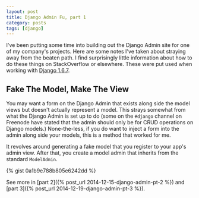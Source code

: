 ```yaml
---
layout: post
title: Django Admin Fu, part 1
category: posts
tags: [django]
---
```


I've been putting some time into building out the Django Admin site for one of my company's projects. Here are some notes I've taken about straying away from the beaten path. I find surprisingly little information about how to do these things on StackOverflow or elsewhere. These were put used when working with [Django 1.6.7](https://docs.djangoproject.com/en/1.6/).

## Fake The Model, Make The View

You may want a form on the Django Admin that exists along side the model views but doesn't actually represent a model.  This strays somewhat from what the Django Admin is set up to do (some on the `#django` channel on Freenode have stated that the admin should only be for CRUD operations on Django models.)  None-the-less, if you do want to inject a form into the admin along side your models, this is a method that worked for me.

It revolves around generating a fake model that you register to your app's admin view. After that, you create a model admin that inherits from the standard `ModelAdmin`.

{% gist 0a1b9e788b805e6242dd %}

See more in [part 2]({% post_url 2014-12-15-django-admin-pt-2 %}) and [part 3]({% post_url 2014-12-19-django-admin-pt-3 %}).
